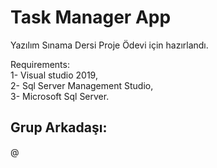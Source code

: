 # Task Manager App

Yazılım Sınama Dersi Proje Ödevi için hazırlandı.

Requirements: <br />
1- Visual studio 2019, <br />
2- Sql Server Management Studio, <br />
3- Microsoft Sql Server. <br />

## Grup Arkadaşı: <br />
@
